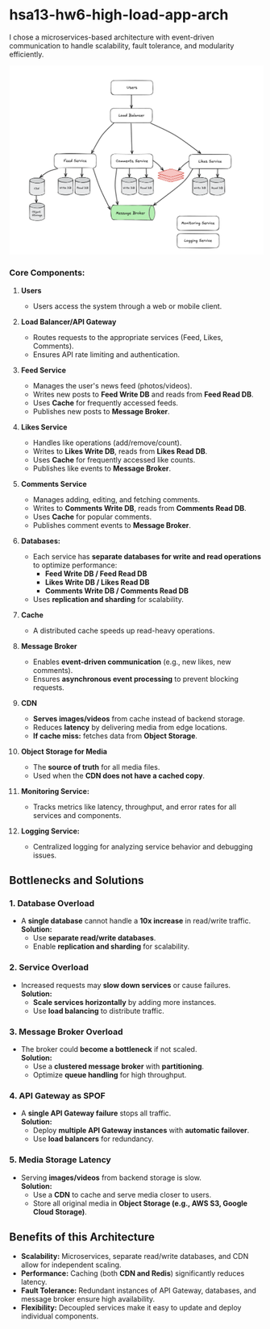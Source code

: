 # hsa13-hw6-high-load-app-arch 

I chose a microservices-based architecture with event-driven communication to handle scalability, fault tolerance, and modularity efficiently.

![Diagram](diagram.png)

### **Core Components:**
1. **Users**  
   - Users access the system through a web or mobile client.

2. **Load Balancer/API Gateway**  
   - Routes requests to the appropriate services (Feed, Likes, Comments).  
   - Ensures API rate limiting and authentication.

3. **Feed Service**  
   - Manages the user's news feed (photos/videos).  
   - Writes new posts to **Feed Write DB** and reads from **Feed Read DB**.  
   - Uses **Cache** for frequently accessed feeds.  
   - Publishes new posts to **Message Broker**.

4. **Likes Service**  
   - Handles like operations (add/remove/count).  
   - Writes to **Likes Write DB**, reads from **Likes Read DB**.  
   - Uses **Cache** for frequently accessed like counts.  
   - Publishes like events to **Message Broker**.

5. **Comments Service**  
   - Manages adding, editing, and fetching comments.  
   - Writes to **Comments Write DB**, reads from **Comments Read DB**.  
   - Uses **Cache** for popular comments.  
   - Publishes comment events to **Message Broker**.

6. **Databases:**  
   - Each service has **separate databases for write and read operations** to optimize performance:  
     - **Feed Write DB / Feed Read DB**  
     - **Likes Write DB / Likes Read DB**  
     - **Comments Write DB / Comments Read DB**  
   - Uses **replication and sharding** for scalability.

7. **Cache**  
   - A distributed cache speeds up read-heavy operations.

8. **Message Broker**  
   - Enables **event-driven communication** (e.g., new likes, new comments).  
   - Ensures **asynchronous event processing** to prevent blocking requests.

9. **CDN**  
   - **Serves images/videos** from cache instead of backend storage.  
   - Reduces **latency** by delivering media from edge locations.  
   - **If cache miss:** fetches data from **Object Storage**.

10. **Object Storage for Media**  
    - The **source of truth** for all media files.  
    - Used when the **CDN does not have a cached copy**.

11. **Monitoring Service:**  
    - Tracks metrics like latency, throughput, and error rates for all services and components.

12. **Logging Service:**  
    - Centralized logging for analyzing service behavior and debugging issues.

## Bottlenecks and Solutions

### 1. Database Overload  
- A **single database** cannot handle a **10x increase** in read/write traffic.  
**Solution:**  
   - Use **separate read/write databases**.  
   - Enable **replication and sharding** for scalability.

### 2. Service Overload  
- Increased requests may **slow down services** or cause failures.  
**Solution:**  
   - **Scale services horizontally** by adding more instances.  
   - Use **load balancing** to distribute traffic.

### 3. Message Broker Overload  
- The broker could **become a bottleneck** if not scaled.  
**Solution:**  
   - Use a **clustered message broker** with **partitioning**.  
   - Optimize **queue handling** for high throughput.

### 4. API Gateway as SPOF  
- A **single API Gateway failure** stops all traffic.  
**Solution:**  
   - Deploy **multiple API Gateway instances** with **automatic failover**.  
   - Use **load balancers** for redundancy.

### 5. Media Storage Latency  
- Serving **images/videos** from backend storage is slow.  
**Solution:**  
   - Use a **CDN** to cache and serve media closer to users.  
   - Store all original media in **Object Storage (e.g., AWS S3, Google Cloud Storage)**.

## Benefits of this Architecture

- **Scalability:** Microservices, separate read/write databases, and CDN allow for independent scaling.
- **Performance:** Caching (both **CDN and Redis**) significantly reduces latency.
- **Fault Tolerance:** Redundant instances of API Gateway, databases, and message broker ensure high availability.
- **Flexibility:** Decoupled services make it easy to update and deploy individual components.
